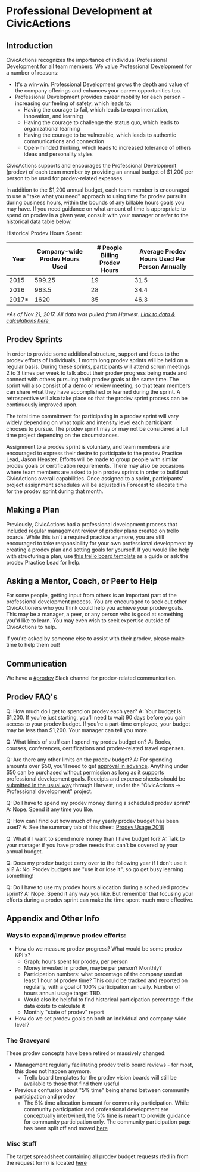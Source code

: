 # Professional Development at CivicActions

## Introduction

CivicActions recognizes the importance of individual Professional Development for all team members. We value Professional Development for a number of reasons:

* It's a win-win. Professional Development grows the depth and value of the company offerings and enhances your career opportunities too.
* Professional Development provides career mobility for each person - increasing our feeling of safety, which leads to:
    * Having the courage to fail, which leads to experimentation, innovation, and learning
    * Having the courage to challenge the status quo, which leads to organizational learning
    * Having the courage to be vulnerable, which leads to authentic communications and connection
    * Open-minded thinking, which leads to increased tolerance of others ideas and personality styles

CivicActions supports and encourages the Professional Development (prodev) of each team member by providing an annual budget of $1,200 per person to be used for prodev-related expenses.

In addition to the $1,200 annual budget, each team member is encouraged to use a "take what you need" approach to using time for prodev pursuits during business hours, within the bounds of any billable hours goals you may have. If you need guidance on what amount of time is appropriate to spend on prodev in a given year, consult with your manager or refer to the historical data table below.

Historical Prodev Hours Spent:

| Year  | Company-wide Prodev Hours Used | # People Billing Prodev Hours | Average Prodev Hours Used Per Person Annually |
|-------|--------------------------------|-------------------------------|-----------------------------------------------|
| 2015  | 599.25                         | 19                            | 31.5                                          |
| 2016  | 963.5                          | 28                            | 34.4                                          |
| 2017* | 1620                           | 35                            | 46.3                                          |

_*As of Nov 21, 2017. All data was pulled from Harvest. [Link to data & calculations here.](https://docs.google.com/spreadsheets/d/12aWOg9I_nbolpaA9j4vbsv5ABZW2hYXfjkcRwRpTs1I/edit#gid=2143420373)_

 ## Prodev Sprints

 In order to provide some additional structure, support and focus to the prodev efforts of individuals, 1 month long prodev sprints will be held on a regular basis. During these sprints, participants will attend scrum meetings 2 to 3 times per week to talk about their prodev progress being made and connect with others pursuing their prodev goals at the same time. The sprint will also consist of a demo or review meeting, so that team members can share what they have accomplished or learned during the sprint. A retrospective will also take place so that the prodev sprint process can be continuously improved upon.

The total time commitment for participating in a prodev sprint will vary widely depending on what topic and intensity level each participant chooses to pursue. The prodev sprint may or may not be considered a full time project depending on the circumstances.

Assignment to a prodev sprint is voluntary, and team members are encouraged to express their desire to participate to the prodev Practice Lead, Jason Heaster. Efforts will be made to group people with similar prodev goals or certification requirements. There may also be occasions where team members are asked to join prodev sprints in order to build out CivicActions overall capabilities. Once assigned to a sprint, participants' project assignment schedules will be adjusted in Forecast to allocate time for the prodev sprint during that month.


## Making a Plan

Previously, CivicActions had a professional development process that included regular management review of prodev plans created on trello boards. While this isn't a required practice anymore, you are still encouraged to take responsibility for your own professional development by creating a prodev plan and setting goals for yourself. If you would like help with structuring a plan, use [this trello board template](https://trello.com/b/p7FOD0Ju/template-professional-development-and-community-participation) as a guide or ask the prodev Practice Lead for help.

## Asking a Mentor, Coach, or Peer to Help

For some people, getting input from others is an important part of the professional development process. You are encouraged to seek out other CivicActioners who you think could help you achieve your prodev goals. This may be a manager, a peer, or any person who is good at something you'd like to learn. You may even wish to seek expertise outside of CivicActions to help.

If you're asked by someone else to assist with their prodev, please make time to help them out!


## Communication

We have a [#prodev](https://civicactions.slack.com/messages/prodev) Slack channel for prodev-related communication.

## Prodev FAQ's

Q: How much do I get to spend on prodev each year?
A: Your budget is $1,200. If you're just starting, you'll need to wait 90 days before you gain access to your prodev budget. If you're a part-time employee, your budget may be less than $1,200. Your manager can tell you more.

Q: What kinds of stuff can I spend my prodev budget on?
A: Books, courses, conferences, certifications and prodev-related travel expenses.

Q: Are there any other limits on the prodev budget?
A: For spending amounts over $50, you'll need to get [approval in advance](expenses.md). Anything under $50 can be purchased without permission as long as it supports professional development goals. Receipts and expense sheets should be [submitted in the usual way](../04-how-we-work/tools/harvest.md#tracking-expenses) through Harvest, under the "CivicActions -> Professional development" project.

Q: Do I have to spend my prodev money during a scheduled prodev sprint?
A: Nope. Spend it any time you like.

Q: How can I find out how much of my yearly prodev budget has been used?
A: See the summary tab of this sheet:  [Prodev Usage 2018](https://docs.google.com/spreadsheets/d/1fi1B2Gx37NpBtZxY8yR_J0hfKRxGzMy4vSn764IxTRA/edit#gid=98617197)

Q: What if I want to spend more money than I have budget for?
A: Talk to your manager if you have prodev needs that can't be covered by your annual budget.

Q: Does my prodev budget carry over to the following year if I don't use it all?
A: No. Prodev budgets are "use it or lose it", so go get busy learning something!

Q: Do I have to use my prodev hours allocation during a scheduled prodev sprint?
A: Nope. Spend it any way you like. But remember that focusing your efforts during a prodev sprint can make the time spent much more effective.


## Appendix and Other Info

### Ways to expand/improve prodev efforts:

* How do we measure prodev progress? What would be some prodev KPI's?
    * Graph: hours spent for prodev, per person
    * Money invested in prodev, maybe per person? Monthly?
    * Participation numbers: what percentage of the company used at least 1 hour of prodev time? This could be tracked and reported on regularly, with a goal of 100% participation annually. Number of hours annual usage target TBD.
    * Would also be helpful to find historical participation percentage if the data exists to calculate it
    * Monthly "state of prodev" report
* How do we set prodev goals on both an individual and company-wide level?


### The Graveyard

These prodev concepts have been retired or massively changed:

* Management regularly facilitating prodev trello board reviews - for most, this does not happen anymore.
    * Trello board templates for the prodev vision boards will still be available to those that find them useful
* Previous confusion about "5% time" being shared between community participation and prodev
    * The 5% time allocation is meant for community participation. While community participation and professional development are conceptually intertwined, the 5% time is meant to provide guidance for community participation only. The community participation page has been split off and moved [here](/community-participation.md)


### Misc Stuff

The target spreadsheet containing all prodev budget requests (fed in from the request form) is located [here](https://docs.google.com/spreadsheets/d/1vPhvHskomF7kBHvVw2WljTqel643SJpdNlyWgwKGaQE/edit#gid=1289927279)
